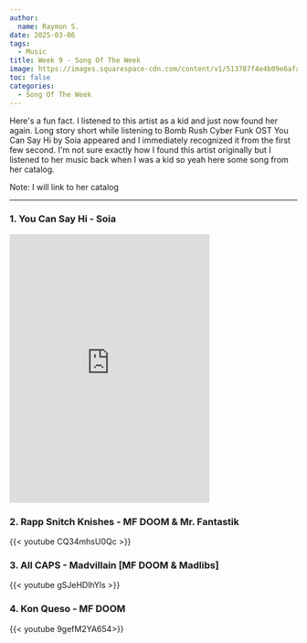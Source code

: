 ```yaml
---
author:
  name: Raymon S.
date: 2025-03-06
tags:
  - Music
title: Week 9 - Song Of The Week
image: https://images.squarespace-cdn.com/content/v1/513787f4e4b09e6afa7d95a9/1476191837017-018R2BH7U3XJHTZQL7SG/SOIA_3767.jpg?format=750w
toc: false
categories:
  - Song Of The Week
---
```


Here's a fun fact. I listened to this artist as a kid and just now found her again. Long story short while listening to Bomb Rush Cyber Funk OST You Can Say Hi by Soia appeared and I immediately recognized it from the first few second.  I'm not sure exactly how I found this artist originally but I listened to her music back when I was a kid so yeah here some song from her catalog.

Note: I will link to her catalog  

---


###       1. You Can Say Hi - Soia
<iframe style="border: 0; width: 350px; height: 470px;" src="https://bandcamp.com/EmbeddedPlayer/album=4110310719/size=large/bgcol=ffffff/linkcol=0687f5/tracklist=false/transparent=true/" seamless><a href="https://soia.bandcamp.com/album/you-can-say-hi">You Can Say Hi by Soia</a></iframe> 


###        2. Rapp Snitch Knishes - MF DOOM & Mr. Fantastik

{{< youtube CQ34mhsU0Qc >}}


###        3. All CAPS -  Madvillain [MF DOOM & Madlibs]

{{< youtube gSJeHDlhYls >}}


###      4. Kon Queso - MF DOOM

{{< youtube 9gefM2YA654>}}
